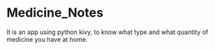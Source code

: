 # Medicine_Notes
It is an app using python kivy, to know what type and what quantity of medicine you have at home.
